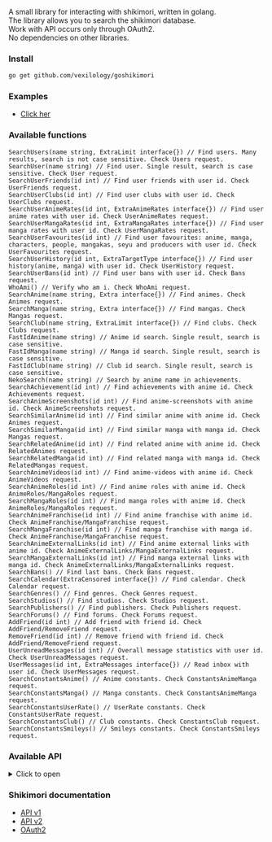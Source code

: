 A small library for interacting with shikimori, written in golang. \
The library allows you to search the shikimori database. \
Work with API occurs only through OAuth2. \
No dependencies on other libraries.

### Install
```bash
go get github.com/vexilology/goshikimori
```

### Examples
* [Click her](https://github.com/vexilology/goshikimori/tree/main/examples)

### Available functions
```golang
SearchUsers(name string, ExtraLimit interface{}) // Find users. Many results, search is not case sensitive. Check Users request.
SearchUser(name string) // Find user. Single result, search is case sensitive. Check User request.
SearchUserFriends(id int) // Find user friends with user id. Check UserFriends request.
SearchUserClubs(id int) // Find user clubs with user id. Check UserClubs request.
SearchUserAnimeRates(id int, ExtraAnimeRates interface{}) // Find user anime rates with user id. Check UserAnimeRates request.
SearchUserMangaRates(id int, ExtraMangaRates interface{}) // Find user manga rates with user id. Check UserMangaRates request.
SearchUserFavourites(id int) // Find user favourites: anime, manga, characters, people, mangakas, seyu and producers with user id. Check UserFavourites request.
SearchUserHistory(id int, ExtraTargetType interface{}) // Find user history(anime, manga) with user id. Check UserHistory request.
SearchUserBans(id int) // Find user bans with user id. Check Bans request.
WhoAmi() // Verify who am i. Check WhoAmi request.
SearchAnime(name string, Extra interface{}) // Find animes. Check Animes request.
SearchManga(name string, Extra interface{}) // Find mangas. Check Mangas request.
SearchClub(name string, ExtraLimit interface{}) // Find clubs. Check Clubs request.
FastIdAnime(name string) // Anime id search. Single result, search is case sensitive.
FastIdManga(name string) // Manga id search. Single result, search is case sensitive.
FastIdClub(name string) // Club id search. Single result, search is case sensitive.
NekoSearch(name string) // Search by anime name in achievements.
SearchAchievement(id int) // Find achievements with anime id. Check Achievements request.
SearchAnimeScreenshots(id int) // Find anime-screenshots with anime id. Check AnimeScreenshots request.
SearchSimilarAnime(id int) // Find similar anime with anime id. Check Animes request.
SearchSimilarManga(id int) // Find similar manga with manga id. Check Mangas request.
SearchRelatedAnime(id int) // Find related anime with anime id. Check RelatedAnimes request.
SearchRelatedManga(id int) // Find related manga with manga id. Check RelatedMangas request.
SearchAnimeVideos(id int) // Find anime-videos with anime id. Check AnimeVideos request.
SearchAnimeRoles(id int) // Find anime roles with anime id. Check AnimeRoles/MangaRoles request.
SearchMangaRoles(id int) // Find manga roles with anime id. Check AnimeRoles/MangaRoles request.
SearchAnimeFranchise(id int) // Find anime franchise with anime id. Check AnimeFranchise/MangaFranchise request.
SearchMangaFranchise(id int) // Find manga franchise with manga id. Check AnimeFranchise/MangaFranchise request.
SearchAnimeExternalLinks(id int) // Find anime external links with anime id. Check AnimeExternalLinks/MangaExternalLinks request.
SearchMangaExternalLinks(id int) // Find manga external links with manga id. Check AnimeExternalLinks/MangaExternalLinks request.
SearchBans() // Find last bans. Check Bans request.
SearchCalendar(ExtraCensored interface{}) // Find calendar. Check Calendar request.
SearchGenres() // Find genres. Check Genres request.
SearchStudios() // Find studios. Check Studios request.
SearchPublishers() // Find publishers. Check Publishers request.
SearchForums() // Find forums. Check Forums request.
AddFriend(id int) // Add friend with friend id. Check AddFriend/RemoveFriend request.
RemoveFriend(id int) // Remove friend with friend id. Check AddFriend/RemoveFriend request.
UserUnreadMessages(id int) // Overall message statistics with user id. Check UserUnreadMessages request.
UserMessages(id int, ExtraMessages interface{}) // Read inbox with user id. Check UserMessages request.
SearchConstantsAnime() // Anime constants. Check ConstantsAnimeManga request.
SearchConstantsManga() // Manga constants. Check ConstantsAnimeManga request.
SearchConstantsUserRate() // UserRate constants. Check ConstantsUserRate request.
SearchConstantsClub() // Club constants. Check ConstantsClub request.
SearchConstantsSmileys() // Smileys constants. Check ConstantsSmileys request.
```

### Available API
<details>
  <summary>Click to open</summary>
  <br>
  <details>
    <summary>Interface_Users</summary>
      <ul>
        <li>Page: 100000 maximum</li>
        <li>Limit: 100 maximum</li>
      </ul>
  </details>
  <details>
    <summary>Users request</summary>
      <ul>
        <li>Id</li>
        <li>Nickname</li>
        <li>Avatar</li>
        <li>
          <details>
            <summary>Image</summary>
              <ul>
                <li>X160</li>
                <li>X148</li>
                <li>X80</li>
                <li>X64</li>
                <li>X48</li>
                <li>X32</li>
                <li>X16</li>
              </ul>
          </details>
        </li>
        <li>Last_online_at</li>
        <li>Name</li>
        <li>Sex</li>
        <li>Full_years</li>
        <li>Last_online</li>
        <li>Website</li>
        <li>Location</li>
        <li>Banned</li>
        <li>About</li>
        <li>AboutHTML</li>
        <li>[]Common_Info</li>
        <li>Show_comments</li>
        <li>In_friends</li>
        <li>Is_ignored</li>
        <li>Style_id</li>
      </ul>
  </details>
  <details>
    <summary>User request</summary>
      <ul>
        <li>Id</li>
        <li>Nickname</li>
        <li>Avatar</li>
        <li>
          <details>
            <summary>Image</summary>
              <ul>
                <li>X160</li>
                <li>X148</li>
                <li>X80</li>
                <li>X64</li>
                <li>X48</li>
                <li>X32</li>
                <li>X16</li>
              </ul>
          </details>
        </li>
        <li>Last_online_at</li>
        <li>Name</li>
        <li>Sex</li>
        <li>Full_years</li>
        <li>Last_online</li>
        <li>Website</li>
        <li>Location</li>
        <li>Banned</li>
        <li>About</li>
        <li>AboutHTML</li>
        <li>[]Common_Info</li>
        <li>Show_comments</li>
        <li>In_friends</li>
        <li>Is_ignored</li>
        <li>
          <details>
            <summary>Stats</summary>
              <ul>
                <details>
                  <summary>Statuses</summary>
                    <ul>
                      <details>
                        <summary>[]Anime</summary>
                          <ul>
                            <li>Id</li>
                            <li>Grouped_id</li>
                            <li>Name</li>
                            <li>Size</li>
                            <li>Type</li>
                          </ul>
                      </details>
                      <details>
                        <summary>[]Manga</summary>
                          <ul>
                            <li>Id</li>
                            <li>Grouped_id</li>
                            <li>Name</li>
                            <li>Size</li>
                            <li>Type</li>
                          </ul>
                      </details>
                    </ul>
                </details>
              </ul>
          </details>
        </li>
        <li>Style_id</li>
      </ul>
  </details>
  <details>
    <summary>UserFriends request</summary>
      <ul>
        <li>Id</li>
        <li>Nickname</li>
        <li>Avatar</li>
        <li>
          <details>
            <summary>Image</summary>
              <ul>
                <li>X160</li>
                <li>X148</li>
                <li>X80</li>
                <li>X64</li>
                <li>X48</li>
                <li>X32</li>
                <li>X16</li>
              </ul>
          </details>
        </li>
        <li>Last_online_at</li>
      </ul>
  </details>
  <details>
    <summary>UserClubs request</summary>
      <ul>
        <li>Id</li>
        <li>Name</li>
        <li>
          <details>
            <summary>Logo</summary>
              <ul>
                <li>Original</li>
                <li>Main</li>
                <li>X96</li>
                <li>X73</li>
                <li>X48</li>
              </ul>
          </details>
        </li>
        <li>Is_censored</li>
        <li>Join_policy</li>
        <li>Comment_policy</li>
      </ul>
  </details>
  <details>
    <summary>Interface_UserAnimeRates</summary>
      <ul>
        <li>Page: 100000 maximum</li>
        <li>Limit: 5000 maximum</li>
        <li>Status: planned, watching, rewatching, completed, on_hold, dropped</li>
        <li>Censored: true, false</li>
      </ul>
  </details>
  <details>
    <summary>UserAnimeRates request</summary>
      <ul>
        <li>Id</li>
        <li>Score</li>
        <li>Status</li>
        <li>Text</li>
        <li>Episodes</li>
        <li>Text_html</li>
        <li>Rewatches</li>
        <li>Created_at</li>
        <li>Updated_at</li>
        <li>
          <details>
            <summary>User</summary>
              <ul>
                <li>Id</li>
                <li>Nickname</li>
                <li>Avatar</li>
                <li>
                  <details>
                    <summary>Image</summary>
                      <ul>
                        <li>X160</li>
                        <li>X148</li>
                        <li>X80</li>
                        <li>X64</li>
                        <li>X48</li>
                        <li>X32</li>
                        <li>X16</li>
                      </ul>
                  </details>
                </li>
              </ul>
          </details>
        </li>
        <li>
          <details>
            <summary>Anime</summary>
              <ul>
                <li>Id</li>
                <li>Name</li>
                <li>Russian</li>
                <li>
                  <details>
                    <summary>Image</summary>
                      <ul>
                        <li>Original</li>
                        <li>Preview</li>
                        <li>X96</li>
                        <li>X48</li>
                      </ul>
                  </details>
                </li>
                <li>Url</li>
                <li>Kind</li>
                <li>Score</li>
                <li>Status</li>
                <li>Episodes</li>
                <li>Episodes_aired</li>
                <li>Aired_on</li>
                <li>Released_on</li>
              </ul>
          </details>
        </li>
      </ul>
  </details>
  <details>
    <summary>Interface_UserMangaRates</summary>
      <ul>
        <li>Page: 100000 maximum</li>
        <li>Limit: 5000 maximum</li>
        <li>Censored: true, false</li>
      </ul>
  </details>
  <details>
    <summary>UserMangaRates request</summary>
      <ul>
        <li>Id</li>
        <li>Score</li>
        <li>Status</li>
        <li>Text</li>
        <li>Chapters</li>
        <li>Volumes</li>
        <li>Text_html</li>
        <li>Rewatches</li>
        <li>Created_at</li>
        <li>Updated_at</li>
        <li>
          <details>
            <summary>User</summary>
              <ul>
                <li>Id</li>
                <li>Nickname</li>
                <li>Avatar</li>
                <li>
                  <details>
                    <summary>Image</summary>
                      <ul>
                        <li>X160</li>
                        <li>X148</li>
                        <li>X80</li>
                        <li>X64</li>
                        <li>X48</li>
                        <li>X32</li>
                        <li>X16</li>
                      </ul>
                  </details>
                </li>
              </ul>
          </details>
        </li>
        <li>
          <details>
            <summary>Manga</summary>
              <ul>
                <li>Id</li>
                <li>Name</li>
                <li>Russian</li>
                <li>
                  <details>
                    <summary>Image</summary>
                      <ul>
                        <li>Original</li>
                        <li>Preview</li>
                        <li>X96</li>
                        <li>X48</li>
                      </ul>
                  </details>
                </li>
                <li>Url</li>
                <li>Kind</li>
                <li>Score</li>
                <li>Status</li>
                <li>Volumes</li>
                <li>Chapters</li>
                <li>Aired_on</li>
                <li>Released_on</li>
              </ul>
          </details>
        </li>
      </ul>
  </details>
  <details>
    <summary>UserFavourites request</summary>
      <ul>
        <li>
          <details>
            <summary>[]Animes</summary>
              <ul>
                <li>Id</li>
                <li>Name</li>
                <li>Russian</li>
                <li>Image</li>
              </ul>
          </details>
        </li>
        <li>
          <details>
            <summary>[]Mangas</summary>
              <ul>
                <li>Id</li>
                <li>Name</li>
                <li>Russian</li>
                <li>Image</li>
              </ul>
          </details>
        </li>
        <li>
          <details>
            <summary>[]Characters</summary>
              <ul>
                <li>Id</li>
                <li>Name</li>
                <li>Russian</li>
                <li>Image</li>
              </ul>
          </details>
        </li>
        <li>
          <details>
            <summary>[]People</summary>
              <ul>
                <li>Id</li>
                <li>Name</li>
                <li>Russian</li>
                <li>Image</li>
              </ul>
          </details>
        </li>
        <li>
          <details>
            <summary>[]Mangakas</summary>
              <ul>
                <li>Id</li>
                <li>Name</li>
                <li>Russian</li>
                <li>Image</li>
              </ul>
          </details>
        </li>
        <li>
          <details>
            <summary>[]Seyu</summary>
              <ul>
                <li>Id</li>
                <li>Name</li>
                <li>Russian</li>
                <li>Image</li>
              </ul>
          </details>
        </li>
        <li>
          <details>
            <summary>[]Producers</summary>
              <ul>
                <li>Id</li>
                <li>Name</li>
                <li>Russian</li>
                <li>Image</li>
              </ul>
          </details>
        </li>
      </ul>
  </details>
  <details>
    <summary>Interface_UserHistory</summary>
      <ul>
        <li>Page: 100000 maximum</li>
        <li>Limit: 100 maximum</li>
        <li>Target_type: Anime, Manga</li>
      </ul>
  </details>
  <details>
    <summary>UserHistory request</summary>
      <ul>
        <li>Id</li>
        <li>Created_at</li>
        <li>Description</li>
        <li>
          <details>
            <summary>Target</summary>
              <ul>
                <li>Id</li>
                <li>Name</li>
                <li>Russian</li>
                <li>
                  <details>
                    <summary>Image</summary>
                      <ul>
                        <li>Original</li>
                        <li>Preview</li>
                        <li>X96</li>
                        <li>X48</li>
                      </ul>
                  </details>
                </li>
                <li>Url</li>
                <li>Kind</li>
                <li>Score</li>
                <li>Status</li>
                <li>Episodes</li>
                <li>Episodes_aired</li>
                <li>Volumes</li>
                <li>Chapters</li>
                <li>Aired_on</li>
                <li>Released_on</li>
              </ul>
          </details>
        </li>
      </ul>
  </details>
  <details>
    <summary>WhoAmi request</summary>
      <ul>
        <li>Id</li>
        <li>Nickname</li>
        <li>Avatar</li>
        <li>
          <details>
            <summary>Image</summary>
              <ul>
                <li>X160</li>
                <li>X148</li>
                <li>X80</li>
                <li>X64</li>
                <li>X48</li>
                <li>X32</li>
                <li>X16</li>
              </ul>
          </details>
        </li>
        <li>Last_online_at</li>
        <li>Name</li>
        <li>Sex</li>
        <li>Website</li>
        <li>Birth_on</li>
        <li>Locale</li>
      </ul>
  </details>
  <details>
    <summary>Interface_Animes</summary>
      <ul>
        <li>Page: 100000 maximum</li>
        <li>Limit: 50 maximum</li>
        <li>Kind: tv, movie, ova, ona, special, music, tv_13, tv_24, tv_48</li>
        <li>Status: anons, ongoing, released</li>
        <li>Season: summer_2017, 2016, 2014_2016, 199x</li>
        <li>Score: 9 maximum</li>
        <li>Rating: none, g, pg, pg_13, r, r_plus, rx</li>
      </ul>
  </details>
  <details>
    <summary>Animes request</summary>
      <ul>
        <li>Id</li>
        <li>Name</li>
        <li>Russian</li>
        <li>
          <details>
            <summary>Image</summary>
              <ul>
                <li>Original</li>
                <li>Preview</li>
                <li>X96</li>
                <li>X48</li>
              </ul>
          </details>
        </li>
        <li>Url</li>
        <li>Kind</li>
        <li>Score</li>
        <li>Status</li>
        <li>Episodes</li>
        <li>Episodes_aired</li>
        <li>Aired_on</li>
        <li>Released_on</li>
      </ul>
  </details>
  <details>
    <summary>Interface_Mangas</summary>
      <ul>
        <li>Page: 100000 maximum</li>
        <li>Limit: 50 maximum</li>
        <li>Kind: manga, manhwa, manhua, light_novel, novel, one_shot, doujin</li>
        <li>Status: anons, ongoing, released, paused, discontinued</li>
        <li>Season: summer_2017, "spring_2016,fall_2016", "2016,!winter_2016", 2016, 2014_2016, 199x</li>
        <li>Score: 9 maximum</li>
      </ul>
  </details>
  <details>
    <summary>Mangas request</summary>
      <ul>
        <li>Id</li>
        <li>Name</li>
        <li>Russian</li>
        <li>
          <details>
            <summary>Image</summary>
              <ul>
                <li>Original</li>
                <li>Preview</li>
                <li>X96</li>
                <li>X48</li>
              </ul>
          </details>
        </li>
        <li>Url</li>
        <li>Kind</li>
        <li>Score</li>
        <li>Status</li>
        <li>Volumes</li>
        <li>Chapters</li>
        <li>Aired_on</li>
        <li>Released_on</li>
      </ul>
  </details>
  <details>
    <summary>Interface_Clubs</summary>
      <ul>
        <li>Page: 100000 maximum</li>
        <li>Limit: 30 maximum</li>
      </ul>
  </details>
  <details>
    <summary>Clubs request</summary>
      <ul>
        <li>Id</li>
        <li>Name</li>
        <li>
          <details>
            <summary>Logo</summary>
              <ul>
                <li>Original</li>
                <li>Main</li>
                <li>X96</li>
                <li>X73</li>
                <li>X48</li>
              </ul>
          </details>
        </li>
        <li>Is_censored</li>
        <li>Join_policy</li>
        <li>Comment_policy</li>
      </ul>
  </details>
  <details>
    <summary>Achievements request</summary>
      <ul>
        <li>Id</li>
        <li>Neko_id</li>
        <li>Level</li>
        <li>Progress</li>
        <li>User_id</li>
        <li>Created_at</li>
        <li>Updated_at</li>
      </ul>
  </details>
  <details>
    <summary>RelatedAnimes request</summary>
      <ul>
        <li>Relation</li>
        <li>Relation_Russian</li>
        <li>
          <details>
            <summary>Anime</summary>
              <ul>
                <li>Id</li>
                <li>Name</li>
                <li>Russian</li>
                <li>
                  <details>
                    <summary>Image</summary>
                      <ul>
                        <li>Original</li>
                        <li>Preview</li>
                        <li>X96</li>
                        <li>X48</li>
                      </ul>
                  </details>
                </li>
                <li>Url</li>
                <li>Kind</li>
                <li>Score</li>
                <li>Status</li>
                <li>Episodes</li>
                <li>Episodes_aired</li>
                <li>Aired_on</li>
                <li>Released_on</li>
              </ul>
          </details>
        </li>
      </ul>
  </details>
  <details>
    <summary>RelatedMangas request</summary>
      <ul>
        <li>Relation</li>
        <li>Relation_Russian</li>
        <li>
          <details>
            <summary>Manga</summary>
              <ul>
                <li>Id</li>
                <li>Name</li>
                <li>Russian</li>
                <li>
                  <details>
                    <summary>Image</summary>
                      <ul>
                        <li>Original</li>
                        <li>Preview</li>
                        <li>X96</li>
                        <li>X48</li>
                      </ul>
                  </details>
                </li>
                <li>Url</li>
                <li>Kind</li>
                <li>Score</li>
                <li>Status</li>
                <li>Volumes</li>
                <li>Chapters</li>
                <li>Aired_on</li>
                <li>Released_on</li>
              </ul>
          </details>
        </li>
      </ul>
  </details>
  <details>
    <summary>AnimeScreenshots request</summary>
      <ul>
        <li>Original</li>
        <li>Preview</li>
      </ul>
  </details>
  <details>
    <summary>AnimeVideos request</summary>
      <ul>
        <li>Id</li>
        <li>Url</li>
        <li>Image_url</li>
        <li>Player_url</li>
        <li>Name</li>
        <li>Kind</li>
        <li>Hosting</li>
      </ul>
  </details>
  <details>
    <summary>AnimeRoles/MangaRoles request</summary>
      <ul>
        <li>[]Roles</li>
        <li>[]Roles_Russian</li>
        <li>
          <details>
            <summary>Character</summary>
            <ul>
              <li>Id</li>
              <li>Name</li>
              <li>Russian</li>
              <li>
                <details>
                  <summary>Image</summary>
                    <ul>
                      <li>Original</li>
                      <li>Preview</li>
                      <li>X96</li>
                      <li>X48</li>
                    </ul>
                </details>
              </li>
              <li>Url</li>
            </ul>
          </details>
        </li>
      </ul>
  </details>
  <details>
    <summary>AnimeFranchise/MangaFranchise request</summary>
      <ul>
        <li>
          <details>
            <summary>[]Links</summary>
            <ul>
              <li>Id</li>
              <li>Source_id</li>
              <li>Target_id</li>
              <li>Source</li>
              <li>Target</li>
              <li>Weight</li>
              <li>Relation</li>
            </ul>
          </details>
        </li>
        <li>
          <details>
            <summary>[]Nodes</summary>
            <ul>
              <li>Id</li>
              <li>Date</li>
              <li>Name</li>
              <li>Image_url</li>
              <li>Url</li>
              <li>Year</li>
              <li>Kind</li>
              <li>Weight</li>
            </ul>
          </details>
        </li>
        <li>Current_id</li>
      </ul>
  </details>
  <details>
    <summary>AnimeExternalLinks/MangaExternalLinks request</summary>
      <ul>
        <li>Id</li>
        <li>Kind</li>
        <li>Url</li>
        <li>Source</li>
        <li>Entry_id</li>
        <li>Entry_type</li>
        <li>Created_at</li>
        <li>Updated_at</li>
        <li>Imported_at</li>
      </ul>
  </details>
  <details>
    <summary>Bans request</summary>
      <ul>
        <li>Id</li>
        <li>User_id</li>
        <li>
          <details>
            <summary>Comment</summary>
            <ul>
              <li>Id</li>
              <li>Commentable_id</li>
              <li>Commentable_type</li>
              <li>Body</li>
              <li>User_id</li>
              <li>Created_at</li>
              <li>Updated_at</li>
              <li>Is_summary</li>
              <li>Is_offtopic</li>
            </ul>
          </details>
        </li>
        <li>Moderator_id</li>
        <li>Reason</li>
        <li>Created_at</li>
        <li>Duration_minutes</li>
        <li>
          <details>
            <summary>User</summary>
            <ul>
              <li>Id</li>
              <li>Nickname</li>
              <li>Avatar</li>
              <li>
                <details>
                  <summary>Image</summary>
                  <ul>
                    <li>X160</li>
                    <li>X148</li>
                    <li>X80</li>
                    <li>X64</li>
                    <li>X48</li>
                    <li>X32</li>
                    <li>X16</li>
                  </ul>
                </details>
              </li>
              <li>Last_online_at</li>
            </ul>
          </details>
        </li>
        <li>
          <details>
            <summary>Moderator</summary>
            <ul>
              <li>Id</li>
              <li>Nickname</li>
              <li>Avatar</li>
              <li>
                <details>
                  <summary>Image</summary>
                  <ul>
                    <li>X160</li>
                    <li>X148</li>
                    <li>X80</li>
                    <li>X64</li>
                    <li>X48</li>
                    <li>X32</li>
                    <li>X16</li>
                  </ul>
                </details>
              </li>
              <li>Last_online_at</li>
            </ul>
          </details>
        </li>
      </ul>
  </details>
  <details>
    <summary>Interface_Calendar</summary>
      <ul>
        <li>Censored: true, false</li>
      </ul>
  </details>
  <details>
    <summary>Calendar request</summary>
      <ul>
        <li>Next_episode</li>
        <li>Next_episode_at</li>
        <li>Duration</li>
        <li>
          <details>
            <summary>Anime</summary>
            <ul>
              <li>Id</li>
              <li>Name</li>
              <li>Russian</li>
              <li>
                <details>
                  <summary>Image</summary>
                    <ul>
                      <li>Original</li>
                      <li>Preview</li>
                      <li>X96</li>
                      <li>X48</li>
                    </ul>
                </details>
              </li>
              <li>Url</li>
              <li>Kind</li>
              <li>Score</li>
              <li>Status</li>
              <li>Episodes</li>
              <li>Episodes_aired</li>
              <li>Aired_on</li>
              <li>Released_on</li>
            </ul>
          </details>
        </li>
      </ul>
  </details>
  <details>
    <summary>Genres request</summary>
      <ul>
        <li>Id</li>
        <li>Name</li>
        <li>Russian</li>
        <li>Kind</li>
      </ul>
  </details>
  <details>
    <summary>Studios request</summary>
      <ul>
        <li>Id</li>
        <li>Name</li>
        <li>Filtered_name</li>
        <li>Real</li>
      </ul>
  </details>
  <details>
    <summary>Publishers request</summary>
      <ul>
        <li>Id</li>
        <li>Name</li>
      </ul>
  </details>
  <details>
    <summary>Forums request</summary>
      <ul>
        <li>Id</li>
        <li>Position</li>
        <li>Name</li>
        <li>Permalink</li>
        <li>Url</li>
      </ul>
  </details>
  <details>
    <summary>AddFriend/RemoveFriend request</summary>
      <ul>
        <li>Notice</li>
      </ul>
  </details>
  <details>
    <summary>UserUnreadMessages request</summary>
      <ul>
        <li>Messages</li>
        <li>News</li>
        <li>Notifications</li>
      </ul>
  </details>
  <details>
    <summary>Interface_UserMessages</summary>
      <ul>
        <li>Type: inbox, private, sent, news, notifications</li>
        <li>Page: 100000 maximum</li>
        <li>Limit: 100 maximum</li>
      </ul>
  </details>
  <details>
    <summary>UserMessages request</summary>
      <ul>
        <li>Id</li>
        <li>Kind</li>
        <li>Read</li>
        <li>Body</li>
        <li>HTMLBody</li>
        <li>Created_at</li>
        <li>Linked_id</li>
        <li>Linked_type</li>
        <li>
          <details>
            <summary>Linked</summary>
            <ul>
              <li>Id</li>
              <li>Topic_url</li>
              <li>Thread_id</li>
              <li>Topic_id</li>
              <li>Type</li>
              <li>Name</li>
              <li>Russian</li>
              <li>
                <details>
                  <summary>Image</summary>
                    <ul>
                      <li>Original</li>
                      <li>Preview</li>
                      <li>X96</li>
                      <li>X48</li>
                    </ul>
                </details>
              </li>
              <li>Url</li>
              <li>Kind</li>
              <li>Score</li>
              <li>Status</li>
              <li>Episodes</li>
              <li>Episodes_aired</li>
            </ul>
          </details>
        </li>
        <li>
          <details>
            <summary>From</summary>
            <ul>
              <li>Id</li>
              <li>Nickname</li>
              <li>Avatar</li>
              <li>
                <details>
                  <summary>Image</summary>
                    <ul>
                      <li>X160</li>
                      <li>X148</li>
                      <li>X80</li>
                      <li>X64</li>
                      <li>X48</li>
                      <li>X32</li>
                      <li>X16</li>
                    </ul>
                </details>
              </li>
              <li>Last_online_at</li>
              <li>Url</li>
            </ul>
          </details>
        </li>
        <li>
          <details>
            <summary>To</summary>
            <ul>
              <li>Id</li>
              <li>Nickname</li>
              <li>Avatar</li>
              <li>
                <details>
                  <summary>Image</summary>
                    <ul>
                      <li>X160</li>
                      <li>X148</li>
                      <li>X80</li>
                      <li>X64</li>
                      <li>X48</li>
                      <li>X32</li>
                      <li>X16</li>
                    </ul>
                </details>
              </li>
              <li>Last_online_at</li>
              <li>Url</li>
            </ul>
          </details>
        </li>
      </ul>
  </details>
  <details>
    <summary>ConstantsAnimeManga request</summary>
      <ul>
        <li>[]Kind</li>
        <li>[]Status</li>
      </ul>
  </details>
  <details>
    <summary>ConstantsUserRate request</summary>
      <ul>
        <li>[]Status</li>
      </ul>
  </details>
  <details>
    <summary>ConstantsClub request</summary>
      <ul>
        <li>[]Join_policy</li>
        <li>[]Comment_policy</li>
        <li>[]Image_upload_policy</li>
      </ul>
  </details>
  <details>
    <summary>ConstantsSmileys request</summary>
      <ul>
        <li>Bbcode</li>
        <li>Path</li>
      </ul>
  </details>
</details>

### Shikimori documentation
* [API v1](https://shikimori.one/api/doc/1.0)
* [API v2](https://shikimori.one/api/doc/2.0)
* [OAuth2](https://shikimori.one/oauth)
